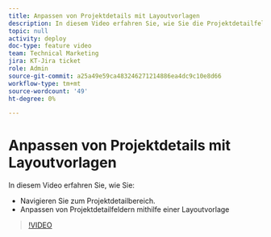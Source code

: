 ```yaml
---
title: Anpassen von Projektdetails mit Layoutvorlagen
description: In diesem Video erfahren Sie, wie Sie die Projektdetailfelder mithilfe einer Layoutvorlage anpassen.
topic: null
activity: deploy
doc-type: feature video
team: Technical Marketing
jira: KT-Jira ticket
role: Admin
source-git-commit: a25a49e59ca483246271214886ea4dc9c10e8d66
workflow-type: tm+mt
source-wordcount: '49'
ht-degree: 0%

---
```


# Anpassen von Projektdetails mit Layoutvorlagen

In diesem Video erfahren Sie, wie Sie:

* Navigieren Sie zum Projektdetailbereich.
* Anpassen von Projektdetailfeldern mithilfe einer Layoutvorlage

>[!VIDEO](https://video.tv.adobe.com/v/335076/?quality=12&learn=on)
